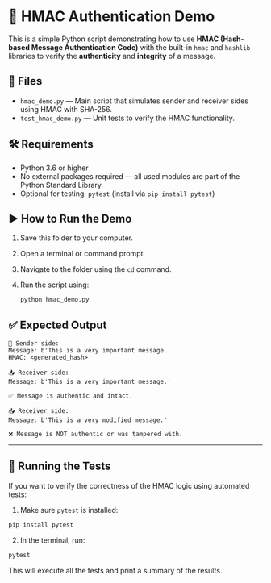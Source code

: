 # 🔐 HMAC Authentication Demo

This is a simple Python script demonstrating how to use **HMAC (Hash-based Message Authentication Code)** with the built-in `hmac` and `hashlib` libraries to verify the **authenticity** and **integrity** of a message.

## 📄 Files

* `hmac_demo.py` — Main script that simulates sender and receiver sides using HMAC with SHA-256.
* `test_hmac_demo.py` — Unit tests to verify the HMAC functionality.

## 🛠 Requirements

* Python 3.6 or higher
* No external packages required — all used modules are part of the Python Standard Library.
* Optional for testing: `pytest` (install via `pip install pytest`)

## ▶️ How to Run the Demo

1. Save this folder to your computer.
2. Open a terminal or command prompt.
3. Navigate to the folder using the `cd` command.
4. Run the script using:

   ```bash
   python hmac_demo.py
   ```

## ✅ Expected Output

```
🔐 Sender side:
Message: b'This is a very important message.'
HMAC: <generated_hash>

📥 Receiver side: 
Message: b'This is a very important message.'

✅ Message is authentic and intact.

📥 Receiver side: 
Message: b'This is a very modified message.'

❌ Message is NOT authentic or was tampered with.
```

---

## 🧪 Running the Tests

If you want to verify the correctness of the HMAC logic using automated tests:

1. Make sure `pytest` is installed:

```bash
pip install pytest
```

2. In the terminal, run:

```bash
pytest
```

This will execute all the tests and print a summary of the results.